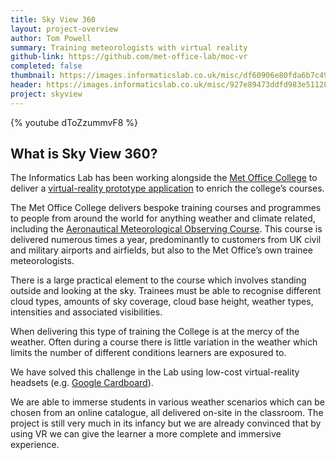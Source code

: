 ```yaml
---
title: Sky View 360
layout: project-overview
author: Tom Powell
summary: Training meteorologists with virtual reality
github-link: https://github.com/met-office-lab/moc-vr
completed: false
thumbnail: https://images.informaticslab.co.uk/misc/df60906e80fda6b7c49e6fc7c1bf1506.png
header: https://images.informaticslab.co.uk/misc/927e89473ddfd983e511288648da84d6.JPG
project: skyview
---
```


{% youtube dToZzummvF8 %}
  
## What is Sky View 360? 
  
The Informatics Lab has been working alongside the [Met Office College](http://www.metoffice.gov.uk/training) to deliver a <a href="http://moc-vr.informaticslab.co.uk/" data-proofer-ignore>virtual-reality prototype application</a> to enrich the college’s courses.

The Met Office College delivers bespoke training courses and programmes to people from around the world for anything weather and climate related, including the [Aeronautical Meteorological Observing Course](http://www.metoffice.gov.uk/training/aviation/observer/amo). This course is delivered numerous times a year, predominantly to customers from UK civil and military airports and airfields, but also to the Met Office’s own trainee meteorologists.

There is a large practical element to the course which involves standing outside and looking at the sky. Trainees must be able to recognise different cloud types, amounts of sky coverage, cloud base height, weather types, intensities and associated visibilities.

When delivering this type of training the College is at the mercy of the weather. Often during a course there is little variation in the weather which limits the number of different conditions learners are exposured to.

We have solved this challenge in the Lab using low-cost virtual-reality headsets (e.g. [Google Cardboard](https://vr.google.com/cardboard/)).

We are able to immerse students in various weather scenarios which can be chosen from an online catalogue, all delivered on-site in the classroom. The project is still very much in its infancy but we are already convinced that by using VR we can give the learner a more complete and immersive experience.
